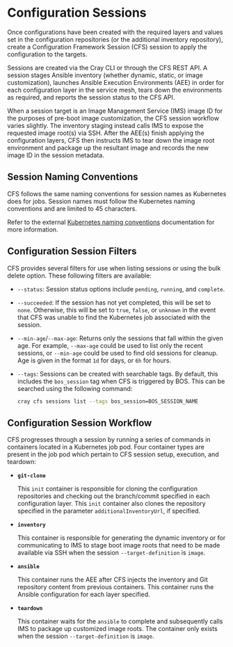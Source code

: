# Configuration Sessions

Once configurations have been created with the required layers and values set in the configuration repositories \(or the additional inventory repository\), create a Configuration Framework Session \(CFS\) session to apply the configuration to the targets.

Sessions are created via the Cray CLI or through the CFS REST API.
A session stages Ansible inventory \(whether dynamic, static, or image customization\), launches Ansible Execution Environments \(AEE\) in order for each configuration layer in the service mesh,
tears down the environments as required, and reports the session status to the CFS API.

When a session target is an Image Management Service \(IMS\) image ID for the purposes of pre-boot image customization, the CFS session workflow varies slightly.
The inventory staging instead calls IMS to expose the requested image root\(s\) via SSH. After the AEE\(s\) finish applying the configuration layers,
CFS then instructs IMS to tear down the image root environment and package up the resultant image and records the new image ID in the session metadata.

## Session Naming Conventions

CFS follows the same naming conventions for session names as Kubernetes does for jobs. Session names must follow the Kubernetes naming conventions and are limited to 45 characters.

Refer to the external [Kubernetes naming conventions](https://kubernetes.io/docs/concepts/overview/working-with-objects/names/) documentation for more information.

## Configuration Session Filters

CFS provides several filters for use when listing sessions or using the bulk delete option. These following filters are available:

* `--status`: Session status options include `pending`, `running`, and `complete`.
* `--succeeded`: If the session has not yet completed, this will be set to `none`. Otherwise, this
will be set to `true`, `false`, or `unknown` in the event that CFS was unable to find the Kubernetes
job associated with the session.
* `--min-age`/`--max-age`: Returns only the sessions that fall within the given age. For example,
`--max-age` could be used to list only the recent sessions, or `--min-age` could be used to find old sessions
for cleanup. Age is given in the format `1d` for days, or `6h` for hours.
* `--tags`: Sessions can be created with searchable tags. By default, this includes the
`bos_session` tag when CFS is triggered by BOS. This can be searched using the following command:

  ```bash
  cray cfs sessions list --tags bos_session=BOS_SESSION_NAME
  ```

## Configuration Session Workflow

CFS progresses through a session by running a series of commands in containers located in a Kubernetes job pod. Four container types are present in the job pod which pertain to CFS session setup, execution, and teardown:

* **`git-clone`**

  This `init` container is responsible for cloning the configuration repositories and checking out the branch/commit specified in each configuration layer.
  This `init` container also clones the repository specified in the parameter `additionalInventoryUrl`, if specified.

* **`inventory`**

  This container is responsible for generating the dynamic inventory or for communicating to IMS to stage boot image roots that need to be made available via SSH when the session `--target-definition` is `image`.

* **`ansible`**

  This container runs the AEE after CFS injects the inventory and Git repository content from previous containers. This container runs the Ansible configuration for each layer specified.

* **`teardown`**

  This container waits for the `ansible` to complete and subsequently calls IMS to package up customized image roots. The container only exists when the session `--target-definition` is `image`.
